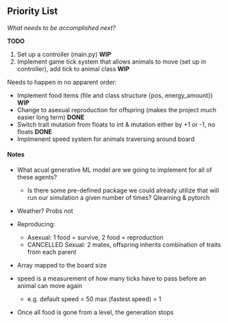 ## Priority List
*What needs to be accomplished next?*

**TODO**
1. Set up a controller (main.py) **WIP**
2. Implement game tick system that allows animals to move (set up in controller), add tick to animal class **WIP**

Needs to happen in no apparent order:
- Implement food items (file and class structure {pos, energy_amount}) **WIP**
- Change to asexual reproduction for offspring (makes the project much easier long term) **DONE**
- Switch trait mutation from floats to int & mutation either by +1 or -1, no floats **DONE**
- Implmenent speed system for animals traversing around board

#### Notes

- What acual generative ML model are we going to implement for all of these agents?
    - Is there some pre-defined package we could already utilize that will run our simulation a given number of times? Qlearning & pytorch
- Weather? Probs not
- Reproducing:
    - Asexual: 1 food = survive, 2 food = reproduction 
    - CANCELLED Sexual: 2 mates, offspring inherits combination of traits from each parent
- Array mapped to the board size
- speed is a measurement of how many ticks have to pass before an animal can move again
    - e.g. default speed  = 50 max (fastest speed) = 1

- Once all food is gone from a level, the generation stops